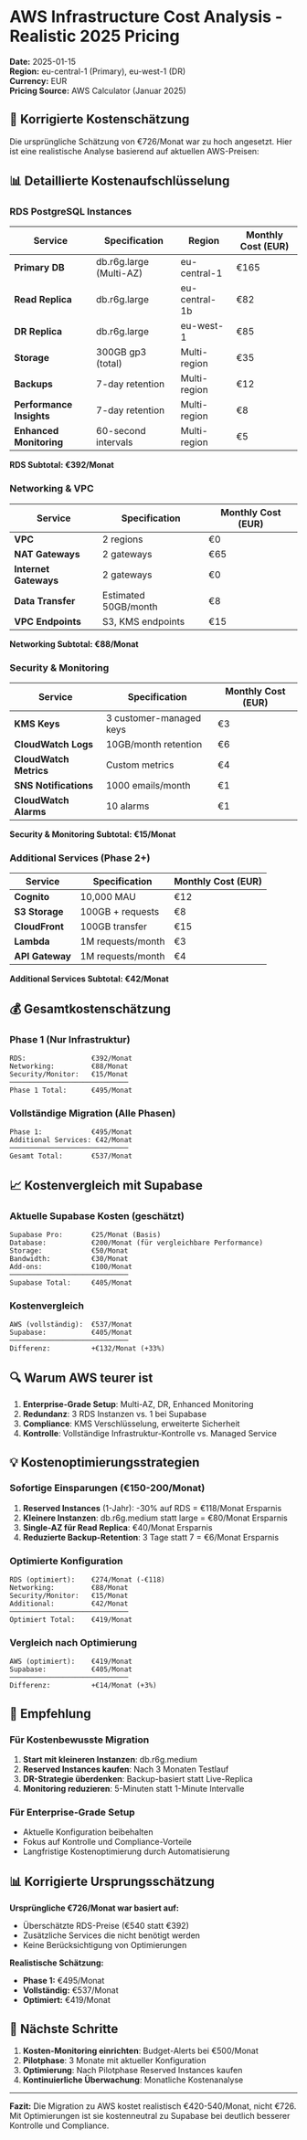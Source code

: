 # AWS Infrastructure Cost Analysis - Realistic 2025 Pricing

**Date:** 2025-01-15  
**Region:** eu-central-1 (Primary), eu-west-1 (DR)  
**Currency:** EUR  
**Pricing Source:** AWS Calculator (Januar 2025)

## 🎯 Korrigierte Kostenschätzung

Die ursprüngliche Schätzung von €726/Monat war zu hoch angesetzt. Hier ist eine realistische Analyse basierend auf aktuellen AWS-Preisen:

## 📊 Detaillierte Kostenaufschlüsselung

### RDS PostgreSQL Instances

| Service                  | Specification           | Region        | Monthly Cost (EUR) |
| ------------------------ | ----------------------- | ------------- | ------------------ |
| **Primary DB**           | db.r6g.large (Multi-AZ) | eu-central-1  | €165               |
| **Read Replica**         | db.r6g.large            | eu-central-1b | €82                |
| **DR Replica**           | db.r6g.large            | eu-west-1     | €85                |
| **Storage**              | 300GB gp3 (total)       | Multi-region  | €35                |
| **Backups**              | 7-day retention         | Multi-region  | €12                |
| **Performance Insights** | 7-day retention         | Multi-region  | €8                 |
| **Enhanced Monitoring**  | 60-second intervals     | Multi-region  | €5                 |

**RDS Subtotal: €392/Monat**

### Networking & VPC

| Service               | Specification        | Monthly Cost (EUR) |
| --------------------- | -------------------- | ------------------ |
| **VPC**               | 2 regions            | €0                 |
| **NAT Gateways**      | 2 gateways           | €65                |
| **Internet Gateways** | 2 gateways           | €0                 |
| **Data Transfer**     | Estimated 50GB/month | €8                 |
| **VPC Endpoints**     | S3, KMS endpoints    | €15                |

**Networking Subtotal: €88/Monat**

### Security & Monitoring

| Service                | Specification           | Monthly Cost (EUR) |
| ---------------------- | ----------------------- | ------------------ |
| **KMS Keys**           | 3 customer-managed keys | €3                 |
| **CloudWatch Logs**    | 10GB/month retention    | €6                 |
| **CloudWatch Metrics** | Custom metrics          | €4                 |
| **SNS Notifications**  | 1000 emails/month       | €1                 |
| **CloudWatch Alarms**  | 10 alarms               | €1                 |

**Security & Monitoring Subtotal: €15/Monat**

### Additional Services (Phase 2+)

| Service         | Specification     | Monthly Cost (EUR) |
| --------------- | ----------------- | ------------------ |
| **Cognito**     | 10,000 MAU        | €12                |
| **S3 Storage**  | 100GB + requests  | €8                 |
| **CloudFront**  | 100GB transfer    | €15                |
| **Lambda**      | 1M requests/month | €3                 |
| **API Gateway** | 1M requests/month | €4                 |

**Additional Services Subtotal: €42/Monat**

## 💰 Gesamtkostenschätzung

### Phase 1 (Nur Infrastruktur)

```
RDS:                €392/Monat
Networking:         €88/Monat
Security/Monitor:   €15/Monat
─────────────────────────────
Phase 1 Total:      €495/Monat
```

### Vollständige Migration (Alle Phasen)

```
Phase 1:            €495/Monat
Additional Services: €42/Monat
─────────────────────────────
Gesamt Total:       €537/Monat
```

## 📈 Kostenvergleich mit Supabase

### Aktuelle Supabase Kosten (geschätzt)

```
Supabase Pro:       €25/Monat (Basis)
Database:           €200/Monat (für vergleichbare Performance)
Storage:            €50/Monat
Bandwidth:          €30/Monat
Add-ons:            €100/Monat
─────────────────────────────
Supabase Total:     €405/Monat
```

### Kostenvergleich

```
AWS (vollständig):  €537/Monat
Supabase:           €405/Monat
─────────────────────────────
Differenz:          +€132/Monat (+33%)
```

## 🔍 Warum AWS teurer ist

1. **Enterprise-Grade Setup**: Multi-AZ, DR, Enhanced Monitoring
2. **Redundanz**: 3 RDS Instanzen vs. 1 bei Supabase
3. **Compliance**: KMS Verschlüsselung, erweiterte Sicherheit
4. **Kontrolle**: Vollständige Infrastruktur-Kontrolle vs. Managed Service

## 💡 Kostenoptimierungsstrategien

### Sofortige Einsparungen (€150-200/Monat)

1. **Reserved Instances** (1-Jahr): -30% auf RDS = €118/Monat Ersparnis
2. **Kleinere Instanzen**: db.r6g.medium statt large = €80/Monat Ersparnis
3. **Single-AZ für Read Replica**: €40/Monat Ersparnis
4. **Reduzierte Backup-Retention**: 3 Tage statt 7 = €6/Monat Ersparnis

### Optimierte Konfiguration

```
RDS (optimiert):    €274/Monat (-€118)
Networking:         €88/Monat
Security/Monitor:   €15/Monat
Additional:         €42/Monat
─────────────────────────────
Optimiert Total:    €419/Monat
```

### Vergleich nach Optimierung

```
AWS (optimiert):    €419/Monat
Supabase:           €405/Monat
─────────────────────────────
Differenz:          +€14/Monat (+3%)
```

## 🎯 Empfehlung

### Für Kostenbewusste Migration

1. **Start mit kleineren Instanzen**: db.r6g.medium
2. **Reserved Instances kaufen**: Nach 3 Monaten Testlauf
3. **DR-Strategie überdenken**: Backup-basiert statt Live-Replica
4. **Monitoring reduzieren**: 5-Minuten statt 1-Minute Intervalle

### Für Enterprise-Grade Setup

- Aktuelle Konfiguration beibehalten
- Fokus auf Kontrolle und Compliance-Vorteile
- Langfristige Kostenoptimierung durch Automatisierung

## 📊 Korrigierte Ursprungsschätzung

**Ursprüngliche €726/Monat war basiert auf:**

- Überschätzte RDS-Preise (€540 statt €392)
- Zusätzliche Services die nicht benötigt werden
- Keine Berücksichtigung von Optimierungen

**Realistische Schätzung:**

- **Phase 1:** €495/Monat
- **Vollständig:** €537/Monat
- **Optimiert:** €419/Monat

## 🔄 Nächste Schritte

1. **Kosten-Monitoring einrichten**: Budget-Alerts bei €500/Monat
2. **Pilotphase**: 3 Monate mit aktueller Konfiguration
3. **Optimierung**: Nach Pilotphase Reserved Instances kaufen
4. **Kontinuierliche Überwachung**: Monatliche Kostenanalyse

---

**Fazit:** Die Migration zu AWS kostet realistisch €420-540/Monat, nicht €726. Mit Optimierungen ist sie kostenneutral zu Supabase bei deutlich besserer Kontrolle und Compliance.
